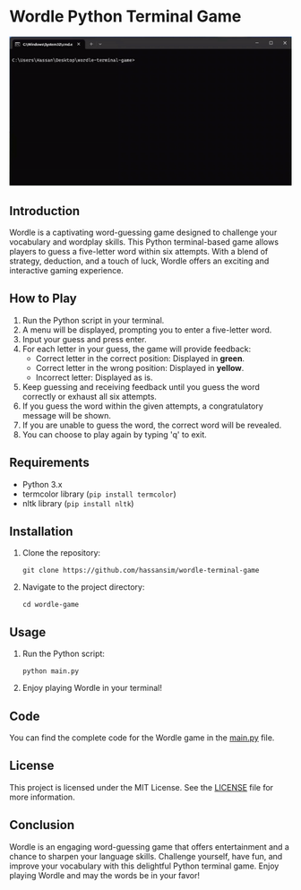 # Wordle Python Terminal Game

![Wordle](wordle.gif)

## Introduction
Wordle is a captivating word-guessing game designed to challenge your vocabulary and wordplay skills. This Python terminal-based game allows players to guess a five-letter word within six attempts. With a blend of strategy, deduction, and a touch of luck, Wordle offers an exciting and interactive gaming experience.

## How to Play
1. Run the Python script in your terminal.
2. A menu will be displayed, prompting you to enter a five-letter word.
3. Input your guess and press enter.
4. For each letter in your guess, the game will provide feedback:
   - Correct letter in the correct position: Displayed in **green**.
   - Correct letter in the wrong position: Displayed in **yellow**.
   - Incorrect letter: Displayed as is.
5. Keep guessing and receiving feedback until you guess the word correctly or exhaust all six attempts.
6. If you guess the word within the given attempts, a congratulatory message will be shown.
7. If you are unable to guess the word, the correct word will be revealed.
8. You can choose to play again by typing 'q' to exit.

## Requirements
- Python 3.x
- termcolor library (`pip install termcolor`)
- nltk library (`pip install nltk`)

## Installation
1. Clone the repository:
   ```
   git clone https://github.com/hassansim/wordle-terminal-game
   ```
2. Navigate to the project directory:
   ```
   cd wordle-game
   ```

## Usage
1. Run the Python script:
   ```
   python main.py
   ```
2. Enjoy playing Wordle in your terminal!

## Code
You can find the complete code for the Wordle game in the [main.py](main.py) file.

## License
This project is licensed under the MIT License. See the [LICENSE](LICENSE) file for more information.

## Conclusion
Wordle is an engaging word-guessing game that offers entertainment and a chance to sharpen your language skills. Challenge yourself, have fun, and improve your vocabulary with this delightful Python terminal game. Enjoy playing Wordle and may the words be in your favor!